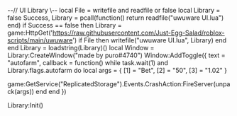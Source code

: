 --// UI Library \\--
local File = writefile and readfile or false
local Library = false
Success, Library = pcall(function()
    return readfile("uwuware UI.lua")
end)
if Success == false then
    Library = game:HttpGet('https://raw.githubusercontent.com/Just-Egg-Salad/roblox-scripts/main/uwuware')
    if File then
        writefile("uwuware UI.lua", Library)
    end
end
Library = loadstring(Library)()
local Window = Library:CreateWindow("made by puro#4740")
Window:AddToggle({
    text = "autofarm",
    callback = function()
while task.wait(1) and Library.flags.autofarm do
local args = {
    [1] = "Bet",
    [2] = "50",
    [3] = "1.02"
}

game:GetService("ReplicatedStorage").Events.CrashAction:FireServer(unpack(args))
        end
    end
})

Library:Init()

